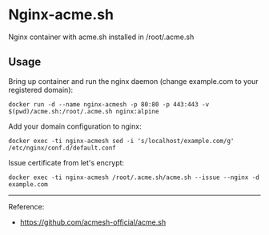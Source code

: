 # Nginx-acme.sh

Nginx container with acme.sh installed in /root/.acme.sh

## Usage

Bring up container and run the nginx daemon (change example.com to your registered domain):

```
docker run -d --name nginx-acmesh -p 80:80 -p 443:443 -v $(pwd)/acme.sh:/root/.acme.sh nginx:alpine
```

Add your domain configuration to nginx:

```
docker exec -ti nginx-acmesh sed -i 's/localhost/example.com/g' /etc/nginx/conf.d/default.conf
```

Issue certificate from let's encrypt:

```
docker exec -ti nginx-acmesh /root/.acme.sh/acme.sh --issue --nginx -d example.com
```

---

Reference:

- https://github.com/acmesh-official/acme.sh